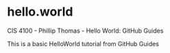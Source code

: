 # hello.world
CIS 4100 - Phillip Thomas - Hello World: GitHub Guides

This is a basic HelloWorld tutorial from GitHub Guides
